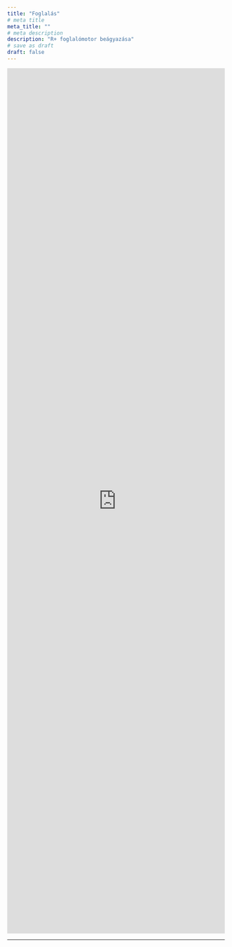 ```yaml
---
title: "Foglalás"
# meta title
meta_title: ""
# meta description
description: "R+ foglalómotor beágyazása"
# save as draft
draft: false
---
```


<!-- Previo Reservation PLUS-->
<script type="text/javascript" src="https://booking.previo.app/iframe/"></script>
<iframe src="https://booking.previo.app/?hotId=785375&theme=green&lang=hu&hideTabs=map" scrolling="no" frameborder="0" width="100%" height="2000" name="previo-booking-iframe" id="previo-booking-iframe" allowTransparency="true"></iframe>
<!-- /Previo Reservation PLUS -->
<hr>
